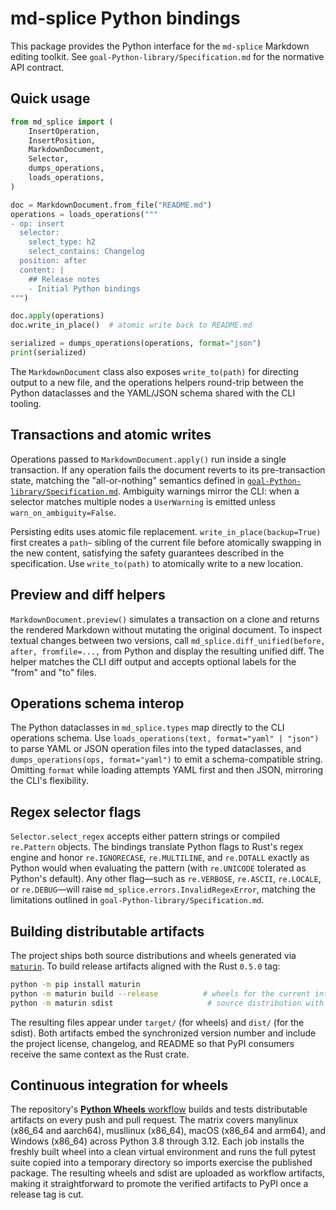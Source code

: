 # md-splice Python bindings

This package provides the Python interface for the `md-splice` Markdown editing toolkit. See
`goal-Python-library/Specification.md` for the normative API contract.

## Quick usage

```python
from md_splice import (
    InsertOperation,
    InsertPosition,
    MarkdownDocument,
    Selector,
    dumps_operations,
    loads_operations,
)

doc = MarkdownDocument.from_file("README.md")
operations = loads_operations("""
- op: insert
  selector:
    select_type: h2
    select_contains: Changelog
  position: after
  content: |
    ## Release notes
    - Initial Python bindings
""")

doc.apply(operations)
doc.write_in_place()  # atomic write back to README.md

serialized = dumps_operations(operations, format="json")
print(serialized)
```

The `MarkdownDocument` class also exposes `write_to(path)` for directing output to a
new file, and the operations helpers round-trip between the Python dataclasses and the
YAML/JSON schema shared with the CLI tooling.

## Transactions and atomic writes

Operations passed to `MarkdownDocument.apply()` run inside a single transaction. If
any operation fails the document reverts to its pre-transaction state, matching the
"all-or-nothing" semantics defined in
[`goal-Python-library/Specification.md`](../goal-Python-library/Specification.md).
Ambiguity warnings mirror the CLI: when a selector matches multiple nodes a
`UserWarning` is emitted unless `warn_on_ambiguity=False`.

Persisting edits uses atomic file replacement. `write_in_place(backup=True)` first
creates a `path~` sibling of the current file before atomically swapping in the new
content, satisfying the safety guarantees described in the specification. Use
`write_to(path)` to atomically write to a new location.

## Preview and diff helpers

`MarkdownDocument.preview()` simulates a transaction on a clone and returns the
rendered Markdown without mutating the original document. To inspect textual changes
between two versions, call `md_splice.diff_unified(before, after, fromfile=...,` from
Python and display the resulting unified diff. The helper matches the CLI diff output
and accepts optional labels for the "from" and "to" files.

## Operations schema interop

The Python dataclasses in `md_splice.types` map directly to the CLI operations schema.
Use `loads_operations(text, format="yaml" | "json")` to parse YAML or JSON operation
files into the typed dataclasses, and `dumps_operations(ops, format="yaml")` to emit a
schema-compatible string. Omitting `format` while loading attempts YAML first and then
JSON, mirroring the CLI's flexibility.

## Regex selector flags

`Selector.select_regex` accepts either pattern strings or compiled `re.Pattern`
objects. The bindings translate Python flags to Rust's regex engine and honor
`re.IGNORECASE`, `re.MULTILINE`, and `re.DOTALL` exactly as Python would when
evaluating the pattern (with `re.UNICODE` tolerated as Python's default). Any
other flag—such as `re.VERBOSE`, `re.ASCII`, `re.LOCALE`, or `re.DEBUG`—will
raise `md_splice.errors.InvalidRegexError`, matching the limitations outlined
in `goal-Python-library/Specification.md`.

## Building distributable artifacts

The project ships both source distributions and wheels generated via
[`maturin`](https://github.com/PyO3/maturin). To build release artifacts aligned
with the Rust `0.5.0` tag:

```bash
python -m pip install maturin
python -m maturin build --release          # wheels for the current interpreter
python -m maturin sdist                     # source distribution with metadata
```

The resulting files appear under `target/` (for wheels) and `dist/` (for the
sdist). Both artifacts embed the synchronized version number and include the
project license, changelog, and README so that PyPI consumers receive the same
context as the Rust crate.

## Continuous integration for wheels

The repository's [**Python Wheels** workflow](../.github/workflows/python-wheels.yml)
builds and tests distributable artifacts on every push and pull request. The
matrix covers manylinux (x86_64 and aarch64), musllinux (x86_64), macOS (x86_64
and arm64), and Windows (x86_64) across Python 3.8 through 3.12. Each job
installs the freshly built wheel into a clean virtual environment and runs the
full pytest suite copied into a temporary directory so imports exercise the
published package. The resulting wheels and sdist are uploaded as workflow
artifacts, making it straightforward to promote the verified artifacts to PyPI
once a release tag is cut.
